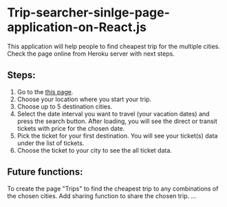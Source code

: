 # Trip-searcher-sinlge-page-application-on-React.js
This application will help people to find cheapest trip for the multiple cities.
Check the page online from Heroku server with next steps.

## Steps:
1) Go to the [this page](https://www.google.com).
2) Choose your location where you start your trip.
3) Choose up to 5 destination cities.
4) Select the date interval you want to travel (your vacation dates) and press the search button.
After loading, you will see the direct or transit tickets with price for the chosen date.
5) Pick the ticket for your first destination.
You will see your ticket(s) data under the list of tickets.
6) Choose the ticket to your city to see the all ticket data.

## Future functions:
To create the page "Trips" to find the cheapest trip to any combinations of the chosen cities.
Add sharing function to share the chosen trip.
...
